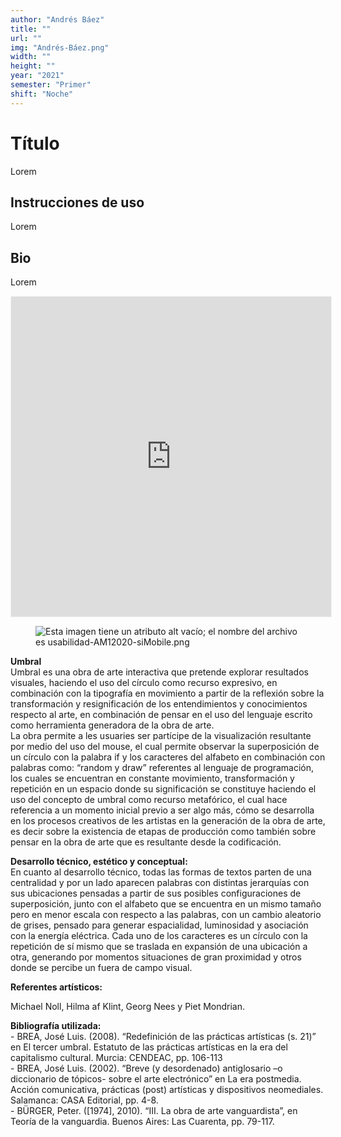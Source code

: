 ```yaml
---
author: "Andrés Báez"
title: ""
url: ""
img: "Andrés-Báez.png"
width: ""
height: ""
year: "2021"
semester: "Primer"
shift: "Noche"
---
```


<p></p>

# Título

Lorem 

## Instrucciones de uso 

Lorem

## Bio

Lorem

<!-- wp:html -->
<p align="center"><iframe width="512" height="512" frameborder="0" scrolling="no" style="width:512px; margin:0 auto!important;border: 1px solid #F2F2F3; z-index: 100;" src="https://editor.p5js.org/semiosis_infinita/embed/SrAHGcrnZ"></iframe></p>
<!-- /wp:html -->

<!-- wp:image {"align":"center"} -->
<div class="wp-block-image"><figure class="aligncenter"><img src="https://am1-lacabanne.atamvirtual.com.ar/wp-content/uploads/2020/12/usabilidad-AM12020-siMobile.png" alt="Esta imagen tiene un atributo alt vacío; el nombre del archivo es usabilidad-AM12020-siMobile.png"/></figure></div>
<!-- /wp:image -->

<p><strong>Umbral</strong><br>Umbral es una obra de arte interactiva que pretende explorar resultados visuales, haciendo el uso del círculo como recurso expresivo, en combinación con la tipografía en movimiento a partir de la reflexión sobre la transformación y resignificación de los entendimientos y conocimientos respecto al arte, en combinación de pensar en el uso del lenguaje escrito como herramienta generadora de la obra de arte.<br>La obra permite a les usuaries ser partícipe de la visualización resultante por medio del uso del mouse, el cual permite observar la superposición de un círculo con la palabra if y los caracteres del alfabeto en combinación con palabras como: “random y draw” referentes al lenguaje de programación, los cuales se encuentran en constante movimiento, transformación y repetición en un espacio donde su significación se constituye haciendo el uso del concepto de umbral como recurso metafórico, el cual hace referencia a un momento inicial previo a ser algo más, cómo se desarrolla en los procesos creativos de les artistas en la generación de la obra de arte, es decir sobre la existencia de etapas de producción como también sobre pensar en la obra de arte que es resultante desde la codificación.</p>
<p><strong>Desarrollo técnico, estético y conceptual:</strong><br>En cuanto al desarrollo técnico, todas las formas de textos parten de una centralidad y por un lado aparecen palabras con distintas jerarquías con sus ubicaciones pensadas a partir de sus posibles configuraciones de superposición, junto con el alfabeto que se encuentra en un mismo tamaño pero en menor escala con respecto a las palabras, con un cambio aleatorio de grises, pensado para generar espacialidad, luminosidad y asociación con la energía eléctrica. Cada uno de los caracteres es un círculo con la repetición de sí mismo que se traslada en expansión de una ubicación a otra, generando por momentos situaciones de gran proximidad y otros donde se percibe un fuera de campo visual.</p>
<p><strong>Referentes artísticos:</strong></p>
<p>Michael Noll, Hilma af Klint, Georg Nees y Piet Mondrian.</p>
<p><strong>Bibliografía utilizada:</strong><br>- BREA, José Luis. (2008). “Redefinición de las prácticas artísticas (s. 21)” en El tercer umbral. Estatuto de las prácticas artísticas en la era del capitalismo cultural. Murcia: CENDEAC, pp. 106-113<br>- BREA, José Luis. (2002). “Breve (y desordenado) antiglosario –o diccionario de tópicos- sobre el arte electrónico” en La era postmedia. Acción comunicativa, prácticas (post) artísticas y dispositivos neomediales. Salamanca: CASA Editorial, pp. 4-8.<br>- BÜRGER, Peter. ([1974], 2010). “III. La obra de arte vanguardista”, en Teoría de la vanguardia. Buenos Aires: Las Cuarenta, pp. 79-117.</p>